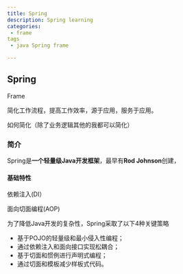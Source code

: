 ```yaml
---
title: Spring 
description: Spring learning 
categories:
 - frame
tags
 - java Spring frame

---
```


## Spring

Frame

简化工作流程，提高工作效率，源于应用，服务于应用。

如何简化（除了业务逻辑其他的我都可以简化）

### 简介

Spring是**一个轻量级Java开发框架**，最早有**Rod Johnson**创建，

#### 基础特性

依赖注入(DI）

面向切面编程(AOP)

为了降低Java开发的复杂性，Spring采取了以下4种关键策略

- 基于POJO的轻量级和最小侵入性编程；
- 通过依赖注入和面向接口实现松耦合；
- 基于切面和惯例进行声明式编程；
- 通过切面和模板减少样板式代码。